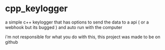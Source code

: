 # cpp_keylogger
 a simple c++ keylogger that has options to send the data to a api ( or a webhook but its bugged ) and auto run with the computer

 i'm not responsible for what you do with this, this project was made to be on github
